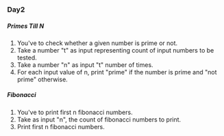 ### Day2
##### Primes Till N
1. You've to check whether a given number is prime or not.
2. Take a number "t" as input representing count of input numbers to be tested.
3. Take a number "n" as input "t" number of times.
4. For each input value of n, print "prime" if the number is prime and "not prime" otherwise.
##### Fibonacci
1. You've to print first n fibonacci numbers.
2. Take as input "n", the count of fibonacci numbers to print.
3. Print first n fibonacci numbers.

